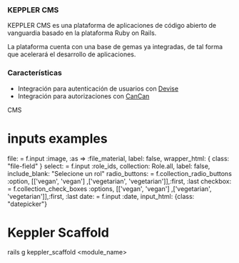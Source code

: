 ### KEPPLER CMS

KEPPLER CMS es una plataforma de aplicaciones de código abierto de vanguardia basado en la plataforma Ruby on Rails.

La plataforma cuenta con una base de gemas ya integradas, de tal forma que acelerará el desarrollo de aplicaciones.

### Características

* Integración para autenticación de usuarios con [Devise](https://github.com/plataformatec/devise)
* Integración para autorizaciones con [CanCan](https://github.com/CanCanCommunity/cancancan)

CMS 

# inputs examples

file: = f.input :image, :as => :file_material, label: false, wrapper_html: { class: "file-field" }
select: = f.input :role_ids, collection: Role.all, label: false, include_blank: "Selecione un rol"
radio_buttons: = f.collection_radio_buttons :option, [['vegan', 'vegan'] ,['vegetarian', 'vegetarian']],:first, :last
checkbox: = f.collection_check_boxes :options, [['vegan', 'vegan'] ,['vegetarian', 'vegetarian']],:first, :last
date: = f.input :date, input_html: {class: "datepicker"}

# Keppler Scaffold

rails g keppler_scaffold <module_name> <attributes>